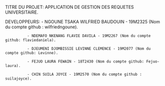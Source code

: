 TITRE DU PROJET: APPLICATION DE GESTION DES REQUETES UNIVERSITAIRE. 

DEVELOPPEURS: - NGOUNE TSAKA WILFRIED BAUDOUIN - 19M2325 (Nom du compte github : wilfriedngoune).

              - NDEMAFO NKENANG FLAVIE DAVILA - 19M2267 (Nom du compte github: flaviedaniela).
              
              - DJEUMENI DJOMBISSIE LEVINNE CLEMENCE - 19M2077 (Nom du compte github: Levinne).
              
              - FEJUO LAURA FEWAIN - 18T2430 (Nom du compte github: Fejuo-laura).
              
              - CHIN SUILA JOYCE - 19M2570 (Nom du compte github : suilajoyce).
